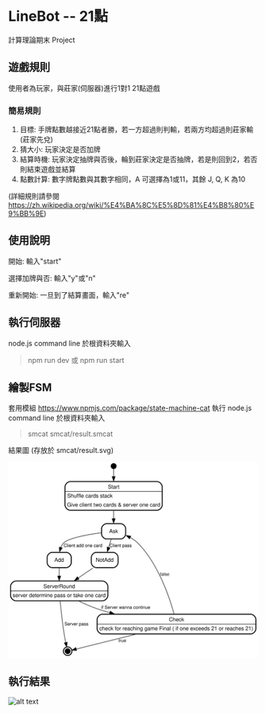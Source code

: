 # LineBot -- 21點
計算理論期末 Project

## 遊戲規則
使用者為玩家，與莊家(伺服器)進行1對1 21點遊戲

### 簡易規則
1. 目標: 手牌點數越接近21點者勝，若一方超過則判輸，若兩方均超過則莊家輸 (莊家先兌)
2. 猜大小: 玩家決定是否加牌
3. 結算時機: 玩家決定抽牌與否後，輪到莊家決定是否抽牌，若是則回到2，若否則結束遊戲並結算
4. 點數計算: 數字牌點數與其數字相同，A 可選擇為1或11，其餘 J, Q, K 為10

(詳細規則請參閱 https://zh.wikipedia.org/wiki/%E4%BA%8C%E5%8D%81%E4%B8%80%E9%BB%9E)

## 使用說明
開始: 輸入"start"

選擇加牌與否: 輸入"y"或"n"

重新開始: 一旦到了結算畫面，輸入"re"

## 執行伺服器
node.js command line 於根資料夾輸入
> npm run dev 或 npm run start

## 繪製FSM
套用模組 https://www.npmjs.com/package/state-machine-cat
執行 node.js command line 於根資料夾輸入
> smcat smcat/result.smcat

結果圖 (存放於 smcat/result.svg)

![alt text](https://github.com/IIIHSUAN/LineBot/blob/main/smcat/result.svg?raw=true)

## 執行結果

![alt text](https://imgur.com/a/dZRFrMY)
